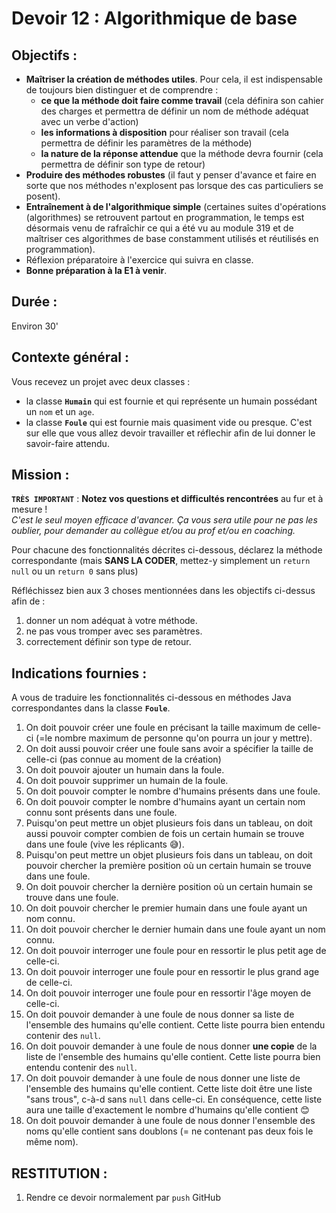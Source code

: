 # Devoir 12 : Algorithmique de base
## Objectifs :
- **Maîtriser la création de méthodes utiles**. Pour cela, il est indispensable de toujours bien distinguer et de comprendre :
  - **ce que la méthode doit faire comme travail** (cela définira son cahier des charges et permettra de définir un nom de méthode adéquat avec un verbe d'action)
  - **les informations à disposition** pour réaliser son travail (cela permettra de définir les paramètres de la méthode)
  - **la nature de la réponse attendue** que la méthode devra fournir (cela permettra de définir son type de retour)
- **Produire des méthodes robustes** (il faut y penser d'avance et faire en sorte que nos méthodes n'explosent pas lorsque des cas particuliers se posent).
- **Entraînement à de l'algorithmique simple** (certaines suites d'opérations (algorithmes) se retrouvent partout en programmation, le temps est désormais venu de rafraîchir ce qui a été vu au module 319 et de maîtriser ces algorithmes de base constamment utilisés et réutilisés en programmation).
- Réflexion préparatoire à l'exercice qui suivra en classe.
- **Bonne préparation à la E1 à venir**.

## Durée :
Environ 30'

## Contexte général :
Vous recevez un projet avec deux classes :
- la classe **`Humain`** qui est fournie et qui représente un humain possédant un `nom` et un `age`.
- la classe **`Foule`** qui est fournie mais quasiment vide ou presque. C'est sur elle que vous allez devoir travailler et réflechir afin de lui donner le savoir-faire attendu.

## Mission :
**`TRÈS IMPORTANT`** : **Notez vos questions et difficultés rencontrées** au fur et à mesure !  
*C'est le seul moyen efficace d'avancer. Ça vous sera utile pour ne pas les oublier, pour demander au collègue et/ou au prof et/ou en coaching.*

Pour chacune des fonctionnalités décrites ci-dessous, déclarez la méthode correspondante (mais **SANS LA CODER**, mettez-y simplement un `return null` ou un `return 0` sans plus)

Réfléchissez bien aux 3 choses mentionnées dans les objectifs ci-dessus afin de :  
  1. donner un nom adéquat à votre méthode.
  2. ne pas vous tromper avec ses paramètres.
  3. correctement définir son type de retour.

## Indications fournies :
A vous de traduire les fonctionnalités ci-dessous en méthodes Java correspondantes dans la classe **`Foule`**.
1. On doit pouvoir créer une foule en précisant la taille maximum de celle-ci (=le nombre maximum de personne qu'on pourra un jour y mettre).
2. On doit aussi pouvoir créer une foule sans avoir a spécifier la taille de celle-ci (pas connue au moment de la création)
3. On doit pouvoir ajouter un humain dans la foule.
4. On doit pouvoir supprimer un humain de la foule.
5. On doit pouvoir compter le nombre d'humains présents dans une foule.
6. On doit pouvoir compter le nombre d'humains ayant un certain nom connu sont présents dans une foule.
7. Puisqu'on peut mettre un objet plusieurs fois dans un tableau, on doit aussi pouvoir compter combien de fois un certain humain se trouve dans une foule (vive les réplicants 😅).
8. Puisqu'on peut mettre un objet plusieurs fois dans un tableau, on doit pouvoir chercher la première position où un certain humain se trouve dans une foule.
9. On doit pouvoir chercher la dernière position où un certain humain se trouve dans une foule.
10. On doit pouvoir chercher le premier humain dans une foule ayant un nom connu.
11. On doit pouvoir chercher le dernier humain dans une foule ayant un nom connu.
12. On doit pouvoir interroger une foule pour en ressortir le plus petit age de celle-ci.
13. On doit pouvoir interroger une foule pour en ressortir le plus grand age de celle-ci.
14. On doit pouvoir interroger une foule pour en ressortir l'âge moyen de celle-ci.
15. On doit pouvoir demander à une foule de nous donner sa liste de l'ensemble des humains qu'elle contient. Cette liste pourra bien entendu contenir des `null`.
16. On doit pouvoir demander à une foule de nous donner **une copie** de la liste de l'ensemble des humains qu'elle contient. Cette liste pourra bien entendu contenir des `null`.
17. On doit pouvoir demander à une foule de nous donner une liste de l'ensemble des humains qu'elle contient. Cette liste doit être une liste "sans trous", c-à-d sans `null` dans celle-ci. En conséquence, cette liste aura une taille d'exactement le nombre d'humains qu'elle contient 😊
18. On doit pouvoir demander à une foule de nous donner l'ensemble des noms qu'elle contient sans doublons (= ne contenant pas deux fois le même nom).
## RESTITUTION :
1. Rendre ce devoir normalement par `push` GitHub
